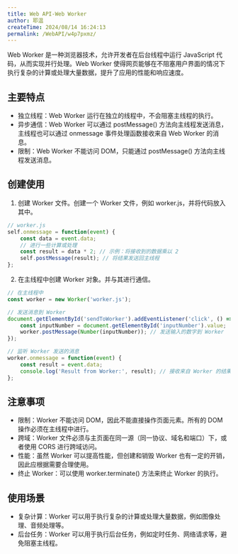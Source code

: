 ```yaml
---
title: Web API-Web Worker
author: 耶温
createTime: 2024/08/14 16:24:13
permalink: /WebAPI/w4p7pxmz/
---
```


Web Worker 是一种浏览器技术，允许开发者在后台线程中运行 JavaScript 代码，从而实现并行处理。Web Worker 使得网页能够在不阻塞用户界面的情况下执行复杂的计算或处理大量数据，提升了应用的性能和响应速度。

## 主要特点

- 独立线程：Web Worker 运行在独立的线程中，不会阻塞主线程的执行。
- 异步通信：Web Worker 可以通过 postMessage() 方法向主线程发送消息，主线程也可以通过 onmessage 事件处理函数接收来自 Web Worker 的消息。
- 限制：Web Worker 不能访问 DOM，只能通过 postMessage() 方法向主线程发送消息。

## 创建使用

1. 创建 Worker 文件。创建一个 Worker 文件，例如 worker.js，并将代码放入其中。

```javascript
// worker.js
self.onmessage = function(event) {
    const data = event.data;
    // 进行一些计算或处理
    const result = data * 2; // 示例：将接收到的数据乘以 2
    self.postMessage(result); // 将结果发送回主线程
};

```

2. 在主线程中创建 Worker 对象。并与其进行通信。

```javascript
// 在主线程中
const worker = new Worker('worker.js');

// 发送消息到 Worker
document.getElementById('sendToWorker').addEventListener('click', () => {
    const inputNumber = document.getElementById('inputNumber').value;
    worker.postMessage(Number(inputNumber)); // 发送输入的数字到 Worker
});

// 监听 Worker 发送的消息
worker.onmessage = function(event) {
    const result = event.data;
    console.log('Result from Worker:', result); // 接收来自 Worker 的结果
};
```

## 注意事项

-   限制：Worker 不能访问 DOM，因此不能直接操作页面元素。所有的 DOM 操作必须在主线程中进行。
-   跨域：Worker 文件必须与主页面在同一源（同一协议、域名和端口）下，或者使用 CORS 进行跨域访问。
-   性能：虽然 Worker 可以提高性能，但创建和销毁 Worker 也有一定的开销，因此应根据需要合理使用。
-   终止 Worker：可以使用 worker.terminate() 方法来终止 Worker 的执行。

## 使用场景

-   复杂计算：Worker 可以用于执行复杂的计算或处理大量数据，例如图像处理、音频处理等。
-   后台任务：Worker 可以用于执行后台任务，例如定时任务、网络请求等，避免阻塞主线程。
